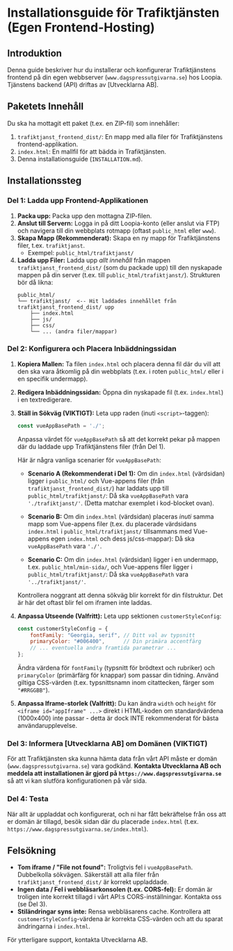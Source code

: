 # Installationsguide för Trafiktjänsten (Egen Frontend-Hosting)

## Introduktion
Denna guide beskriver hur du installerar och konfigurerar Trafiktjänstens frontend på din egen webbserver (`www.dagspressutgivarna.se`) hos Loopia. Tjänstens backend (API) driftas av [Utvecklarna AB].

## Paketets Innehåll
Du ska ha mottagit ett paket (t.ex. en ZIP-fil) som innehåller:
1.  `trafiktjanst_frontend_dist/`: En mapp med alla filer för Trafiktjänstens frontend-applikation.
2.  `index.html`: En mallfil för att bädda in Trafiktjänsten.
3.  Denna installationsguide (`INSTALLATION.md`).

## Installationssteg

### Del 1: Ladda upp Frontend-Applikationen

1.  **Packa upp:** Packa upp den mottagna ZIP-filen.
2.  **Anslut till Servern:** Logga in på ditt Loopia-konto (eller anslut via FTP) och navigera till din webbplats rotmapp (oftast `public_html` eller `www`).
3.  **Skapa Mapp (Rekommenderat):** Skapa en ny mapp för Trafiktjänstens filer, t.ex. `trafiktjanst`.
    * Exempel: `public_html/trafiktjanst/`
4.  **Ladda upp Filer:** Ladda upp *allt innehåll* från mappen `trafiktjanst_frontend_dist/` (som du packade upp) till den nyskapade mappen på din server (t.ex. till `public_html/trafiktjanst/`).
    Strukturen bör då likna:
    ```
    public_html/
    └── trafiktjanst/  <-- Hit laddades innehållet från trafiktjanst_frontend_dist/ upp
        ├── index.html
        ├── js/
        ├── css/
        └── ... (andra filer/mappar)
    ```

### Del 2: Konfigurera och Placera Inbäddningssidan

1.  **Kopiera Mallen:** Ta filen `index.html` och placera denna fil där du vill att den ska vara åtkomlig på din webbplats (t.ex. i roten `public_html/` eller i en specifik undermapp).
2.  **Redigera Inbäddningssidan:** Öppna din nyskapade fil (t.ex. `index.html`) i en textredigerare.
3.  **Ställ in Sökväg (VIKTIGT):**
    Leta upp raden (inuti `<script>`-taggen):
    ```javascript
    const vueAppBasePath = './';
    ```
    Anpassa värdet för `vueAppBasePath` så att det korrekt pekar på mappen där du laddade upp Trafiktjänstens filer (från Del 1).

    Här är några vanliga scenarier för `vueAppBasePath`:
    * **Scenario A (Rekommenderat i Del 1):** Om din `index.html` (värdsidan) ligger i `public_html/` och Vue-appens filer (från `trafiktjanst_frontend_dist/`) har laddats upp till `public_html/trafiktjanst/`:
    Då ska `vueAppBasePath` vara `'./trafiktjanst/'`. (Detta matchar exemplet i kod-blocket ovan).

    * **Scenario B:** Om din `index.html` (värdsidan) placeras *inuti* samma mapp som Vue-appens filer (t.ex. du placerade värdsidans `index.html` i `public_html/trafiktjanst/` tillsammans med Vue-appens egen `index.html` och dess js/css-mappar): Då ska `vueAppBasePath` vara `'./'`.

    * **Scenario C:** Om din `index.html` (värdsidan) ligger i en undermapp, t.ex. `public_html/min-sida/`, och Vue-appens filer ligger i `public_html/trafiktjanst/`: Då ska `vueAppBasePath` vara `'../trafiktjanst/'`.

    Kontrollera noggrant att denna sökväg blir korrekt för din filstruktur. Det är här det oftast blir fel om iframen inte laddas.


4.  **Anpassa Utseende (Valfritt):**
    Leta upp sektionen `customerStyleConfig`:
    ```javascript
    const customerStyleConfig = {
        fontFamily: "Georgia, serif", // Ditt val av typsnitt
        primaryColor: "#006400",      // Din primära accentfärg
        // ... eventuella andra framtida parametrar ...
    };
    ```
    Ändra värdena för `fontFamily` (typsnitt för brödtext och rubriker) och `primaryColor` (primärfärg för knappar) som passar din tidning.
     Använd giltiga CSS-värden (t.ex. typsnittsnamn inom citattecken, färger som `"#RRGGBB"`).
5.  **Anpassa Iframe-storlek (Valfritt):**
    Du kan ändra `width` och `height` för `<iframe id="appIframe" ...>` direkt i HTML-koden om standardvärdena (1000x400) inte passar - detta är dock INTE rekommenderat för bästa användarupplevelse.

### Del 3: Informera [Utvecklarna AB] om Domänen (VIKTIGT)
För att Trafiktjänsten ska kunna hämta data från vårt API måste er domän (`www.dagspressutgivarna.se`) vara godkänd. **Kontakta Utvecklarna AB och meddela att installationen är gjord på `https://www.dagspressutgivarna.se`** så att vi kan slutföra konfigurationen på vår sida.

### Del 4: Testa
När allt är uppladdat och konfigurerat, och ni har fått bekräftelse från oss att er domän är tillagd, besök sidan där du placerade `index.html` (t.ex. `https://www.dagspressutgivarna.se/index.html`).

## Felsökning
* **Tom iframe / "File not found":** Troligtvis fel i `vueAppBasePath`. Dubbelkolla sökvägen. Säkerställ att alla filer från `trafiktjanst_frontend_dist/` är korrekt uppladdade.
* **Ingen data / Fel i webbläsarkonsolen (t.ex. CORS-fel):** Er domän är troligen inte korrekt tillagd i vårt API:s CORS-inställningar. Kontakta oss (se Del 3).
* **Stiländringar syns inte:** Rensa webbläsarens cache. Kontrollera att `customerStyleConfig`-värdena är korrekta CSS-värden och att du sparat ändringarna i `index.html`.

För ytterligare support, kontakta Utvecklarna AB.
